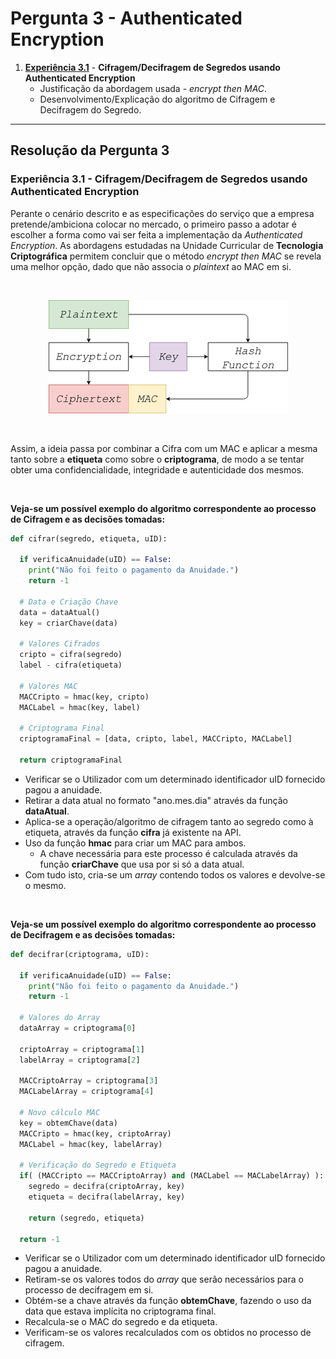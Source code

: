 # Pergunta 3 - Authenticated Encryption

1. [**Experiência 3.1**](#experiência-31---cifragemdecifragem-de-segredos-usando-authenticated-encryption) - **Cifragem/Decifragem de Segredos usando Authenticated Encryption**
    - Justificação da abordagem usada - *encrypt then MAC*.
    - Desenvolvimento/Explicação do algoritmo de Cifragem e Decifragem do Segredo.
---

## Resolução da Pergunta 3

### Experiência 3.1 - Cifragem/Decifragem de Segredos usando Authenticated Encryption

Perante o cenário descrito e as especificações do serviço que a empresa pretende/ambiciona colocar no mercado, o primeiro passo a adotar é escolher a forma como vai ser feita a implementação da *Authenticated Encryption*.
As abordagens estudadas na Unidade Curricular de **Tecnologia Criptográfica** permitem concluir que o método *encrypt then MAC* se revela uma melhor opção, dado que não associa o *plaintext* ao MAC em si.

<br/>

<p align="center">
    <img src="encrypt%20then%20MAC.png">
</p>

<br/>

Assim, a ideia passa por combinar a Cifra com um MAC e aplicar a mesma tanto sobre a **etiqueta** como sobre o **criptograma**, de modo a se tentar obter uma confidencialidade, integridade e autenticidade dos mesmos.

<br/>

**Veja-se um possível exemplo do algoritmo correspondente ao processo de Cifragem e as decisões tomadas:**

```python
def cifrar(segredo, etiqueta, uID):
  
  if verificaAnuidade(uID) == False:
    print("Não foi feito o pagamento da Anuidade.")
    return -1

  # Data e Criação Chave
  data = dataAtual()
  key = criarChave(data)
  
  # Valores Cifrados
  cripto = cifra(segredo)
  label - cifra(etiqueta)
  
  # Valores MAC
  MACCripto = hmac(key, cripto)
  MACLabel = hmac(key, label)
  
  # Criptograma Final
  criptogramaFinal = [data, cripto, label, MACCripto, MACLabel]
  
  return criptogramaFinal
```

- Verificar se o Utilizador com um determinado identificador uID fornecido pagou a anuidade.
- Retirar a data atual no formato "ano.mes.dia" através da função **dataAtual**.
- Aplica-se a operação/algoritmo de cifragem tanto ao segredo como à etiqueta, através da função **cifra** já existente na API.
- Uso da função **hmac** para criar um MAC para ambos.
  - A chave necessária para este processo é calculada através da função **criarChave** que usa por si só a data atual.
- Com tudo isto, cria-se um *array* contendo todos os valores e devolve-se o mesmo.

<br/>

**Veja-se um possível exemplo do algoritmo correspondente ao processo de Decifragem e as decisões tomadas:**

```python
def decifrar(criptograma, uID):
  
  if verificaAnuidade(uID) == False:
    print("Não foi feito o pagamento da Anuidade.")
    return -1

  # Valores do Array
  dataArray = criptograma[0]
  
  criptoArray = criptograma[1]
  labelArray = criptograma[2]
  
  MACCriptoArray = criptograma[3]
  MACLabelArray = criptograma[4]
  
  # Novo cálculo MAC
  key = obtemChave(data)
  MACCripto = hmac(key, criptoArray)
  MACLabel = hmac(key, labelArray)
  
  # Verificação do Segredo e Etiqueta
  if( (MACCripto == MACCriptoArray) and (MACLabel == MACLabelArray) ):
    segredo = decifra(criptoArray, key)
    etiqueta = decifra(labelArray, key)
    
    return (segredo, etiqueta)
  
  return -1
```

- Verificar se o Utilizador com um determinado identificador uID fornecido pagou a anuidade.
- Retiram-se os valores todos do *array* que serão necessários para o processo de decifragem em si.
- Obtém-se a chave através da função **obtemChave**, fazendo o uso da data que estava implícita no criptograma final.
- Recalcula-se o MAC do segredo e da etiqueta.
- Verificam-se os valores recalculados com os obtidos no processo de cifragem.
